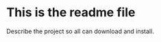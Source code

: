 This is the readme file
========================

Describe the project so all can download and install.
